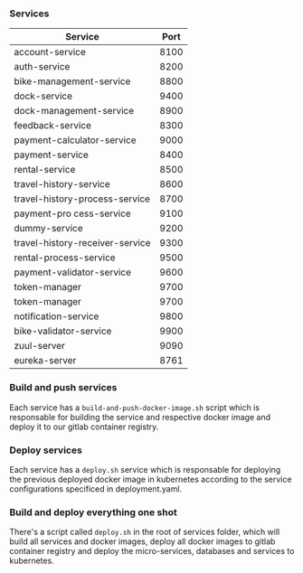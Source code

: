 ### Services

| Service  |  Port |
| ------------ | ------------ |
| account-service  | 8100  |
| auth-service  | 8200  |
| bike-management-service  | 8800  |
| dock-service  | 9400  |
| dock-management-service  | 8900  |
| feedback-service  | 8300  |
| payment-calculator-service  | 9000  |
| payment-service  | 8400  |
| rental-service  | 8500  |
| travel-history-service  | 8600  |
| travel-history-process-service  | 8700  |
| payment-pro   cess-service  | 9100  |
| dummy-service  | 9200  |
| travel-history-receiver-service  | 9300  |
| rental-process-service  | 9500  |
| payment-validator-service  | 9600  |
| token-manager  | 9700  |
| token-manager  | 9700  |
| notification-service  | 9800  |
| bike-validator-service  | 9900  |
| zuul-server  | 9090  |
| eureka-server  | 8761  ||

### Build and push services
Each service has a `build-and-push-docker-image.sh` script which is responsable for building the service and respective docker image and deploy it to our gitlab container registry.

### Deploy services
Each service has a `deploy.sh` service which is responsable for deploying the previous deployed docker image in kubernetes according to the service configurations specificed in deployment.yaml.

### Build and deploy everything one shot
There's a script called `deploy.sh` in the root of services folder, which will build all services and docker images, deploy all docker images to gitlab container registry and deploy the micro-services, databases and services to kubernetes.

